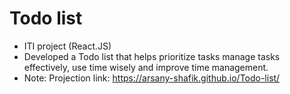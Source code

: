 # Todo list
- ITI project (React.JS)
- Developed a Todo list that helps prioritize tasks manage tasks effectively, use time wisely and improve time management.
- Note: Projection link: https://arsany-shafik.github.io/Todo-list/
